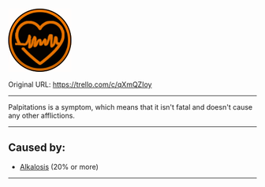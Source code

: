 ![palpatinefromstarwars.png\|200](./Palpitations%20-%20Attachments/6718845db30472d958dd7c7a.png)

Original URL: https://trello.com/c/qXmQZIoy

---

Palpitations is a symptom, which means that it isn't fatal and doesn't cause any other afflictions.

---

## Caused by:

- [Alkalosis](../Blood/Alkalosis.md) (20% or more)

---

